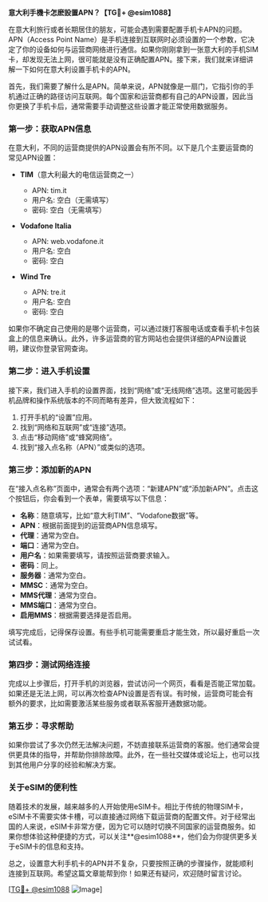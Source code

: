 **意大利手機卡怎麽設置APN？【TG💪+ @esim1088】**

在意大利旅行或者长期居住的朋友，可能会遇到需要配置手机卡APN的问题。APN（Access Point Name）是手机连接到互联网时必须设置的一个参数，它决定了你的设备如何与运营商网络进行通信。如果你刚刚拿到一张意大利的手机SIM卡，却发现无法上网，很可能就是没有正确配置APN。接下来，我们就来详细讲解一下如何在意大利设置手机卡的APN。

首先，我们需要了解什么是APN。简单来说，APN就像是一扇门，它指引你的手机通过正确的路径访问互联网。每个国家和运营商都有自己的APN设置，因此当你更换了手机卡后，通常需要手动调整这些设置才能正常使用数据服务。

### **第一步：获取APN信息**
在意大利，不同的运营商提供的APN设置会有所不同。以下是几个主要运营商的常见APN设置：

- **TIM**（意大利最大的电信运营商之一）
  - APN: tim.it
  - 用户名: 空白（无需填写）
  - 密码: 空白（无需填写）

- **Vodafone Italia**
  - APN: web.vodafone.it
  - 用户名: 空白
  - 密码: 空白

- **Wind Tre**
  - APN: tre.it
  - 用户名: 空白
  - 密码: 空白

如果你不确定自己使用的是哪个运营商，可以通过拨打客服电话或查看手机卡包装盒上的信息来确认。此外，许多运营商的官方网站也会提供详细的APN设置说明，建议你登录官网查询。

### **第二步：进入手机设置**
接下来，我们进入手机的设置界面，找到“网络”或“无线网络”选项。这里可能因手机品牌和操作系统版本的不同而略有差异，但大致流程如下：

1. 打开手机的“设置”应用。
2. 找到“网络和互联网”或“连接”选项。
3. 点击“移动网络”或“蜂窝网络”。
4. 找到“接入点名称（APN）”或类似的选项。

### **第三步：添加新的APN**
在“接入点名称”页面中，通常会有两个选项：“新建APN”或“添加新APN”。点击这个按钮后，你会看到一个表单，需要填写以下信息：

- **名称**：随意填写，比如“意大利TIM”、“Vodafone数据”等。
- **APN**：根据前面提到的运营商APN信息填写。
- **代理**：通常为空白。
- **端口**：通常为空白。
- **用户名**：如果需要填写，请按照运营商要求输入。
- **密码**：同上。
- **服务器**：通常为空白。
- **MMSC**：通常为空白。
- **MMS代理**：通常为空白。
- **MMS端口**：通常为空白。
- **启用MMS**：根据需要选择是否启用。

填写完成后，记得保存设置。有些手机可能需要重启才能生效，所以最好重启一次试试看。

### **第四步：测试网络连接**
完成以上步骤后，打开手机的浏览器，尝试访问一个网页，看看是否能正常加载。如果还是无法上网，可以再次检查APN设置是否有误。有时候，运营商可能会有额外的要求，比如需要激活某些服务或者联系客服开通数据功能。

### **第五步：寻求帮助**
如果你尝试了多次仍然无法解决问题，不妨直接联系运营商的客服。他们通常会提供更具体的指导，并帮助你排除故障。此外，在一些社交媒体或论坛上，也可以找到其他用户分享的经验和解决方案。

### **关于eSIM的便利性**
随着技术的发展，越来越多的人开始使用eSIM卡。相比于传统的物理SIM卡，eSIM卡不需要实体卡槽，可以直接通过网络下载运营商的配置文件。对于经常出国的人来说，eSIM卡非常方便，因为它可以随时切换不同国家的运营商服务。如果你想体验这种便捷的方式，可以关注**@esim1088**，他们会为你提供更多关于eSIM卡的信息和支持。

总之，设置意大利手机卡的APN并不复杂，只要按照正确的步骤操作，就能顺利连接到互联网。希望这篇文章能帮到你！如果还有疑问，欢迎随时留言讨论。

[[TG💪+ @esim1088](https://t.me/s/esim1088) ![Image](https://i.postimg.cc/4NQfJmqS/Snipaste-2025-05-13-00-14-12.png)]